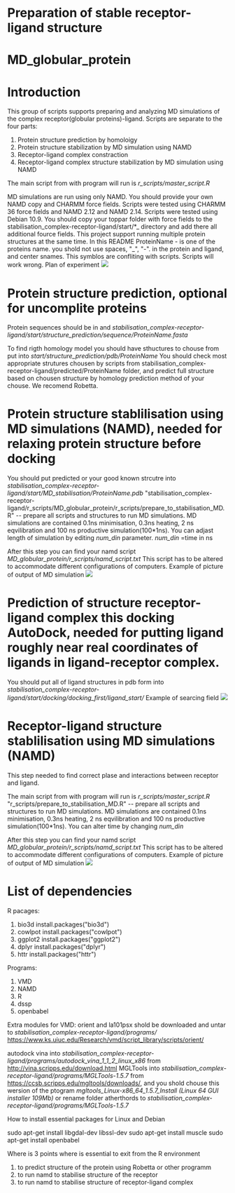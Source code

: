 # Preparation of stable receptor-ligand structure 

# MD_globular_protein

# Introduction

This group of scripts supports preparing and analyzing MD simulations of the complex receptor(globular proteins)-ligand.
Scripts are separate to the four parts:
1. Protein structure prediction by homoloigy
2. Protein structure stabilization by MD simulation using NAMD
3. Receptor-ligand complex constraction
4. Receptor-ligand complex structure stabilization by MD simulation using NAMD

The main script from with program will run is _*r_scripts/master_script.R*_

MD simulations are run using only NAMD. 
You should provide your own NAMD copy and CHARMM force fields.
Scripts were tested using CHARMM 36 force fields and NAMD 2.12 and NAMD 2.14.
Scripts were tested using Debian 10.9.
You should copy your toppar folder with force fields to the stabilisation_complex-receptor-ligand/start/*_ directory and add there all additional fource fields.
This project support running multiple protein structures at the same time. In this README ProteinName - is one of the proteins name. you shold not use spaces, "_", "-". in the protein and ligand, and center snames. This symblos are confliting with scripts. Scripts will work wrong. 
Plan of experiment ![](pictures/fig.1.jpg)

# Protein structure prediction, optional for uncomplite proteins

Protein sequences should be in and _*stabilisation_complex-receptor-ligand/start/structure_prediction/sequence/ProteinName.fasta*_ 

To find rigth homology model you should have sthuctures to chouse from put into _*start/structure_prediction/pdb/ProteinName*_
You should check most appropriate strutures chousen by scripts from stabilisation_complex-receptor-ligand/predicted/ProteinName folder, and predict full structure based on chousen structure by homology prediction method of your chouse. We recomend Robetta. 

# Protein structure stablilisation using MD simulations (NAMD), needed for relaxing protein structure before docking

You should put predicted or your good known strcutre into _*stabilisation_complex-receptor-ligand/start/MD_stabilisation/ProteinName.pdb*_
"stabilisation_complex-receptor-ligand/r_scripts/MD_globular_protein/r_scripts/prepare_to_stabilisation_MD.R" -- prepare all scripts and structures to run MD simulations. 
MD simulations are contained 0.1ns minimisation, 0.3ns heating, 2 ns eqvilibration and 100 ns productive simulation(100\*1ns).
You can adjast length of simulation by editing _*num_din*_ parameter. _*num_din*_ =time in ns

After this step you can find your namd script _*MD\_globular\_protein/r\_scripts/namd\_script.txt*_
This script has to be altered to accommodate different configurations of computers. 
Example of picture of output of MD simulation ![](pictures/RMSD_RMSF_Second_str_ACHE.png)

# Prediction of structure receptor-ligand complex this docking AutoDock, needed for putting ligand roughly near real coordinates of ligands in ligand-receptor complex.

You should put all of ligand structures in pdb form into _*stabilisation_complex-receptor-ligand/start/docking/docking_first/ligand_start/*_
Example of searcing field ![](pictures/fig.2.png)

# Receptor-ligand structure stablilisation using MD simulations (NAMD)

This step needed to find correct plase and interactions between receptor and ligand.

The main script from with program will run is _*r_scripts/master_script.R*_
"r_scripts/prepare_to_stabilisation_MD.R" -- prepare all scripts and structures 
to run MD simulations. MD simulations are contained 0.1ns minimisation, 0.3ns heating,
2 ns eqvilibration and 100 ns productive simulation(100\*1ns). 
You can alter time by changing _*num_din*_

After this step you can find your namd script _*MD\_globular\_protein/r\_scripts/namd\_script.txt*_
This script has to be altered to accommodate different configurations of computers. 
Example of picture of output of MD simulation ![](pictures/fin_structure_energy_ACh.png)

# List of dependencies

R pacages:
1. bio3d install.packages("bio3d")
2. cowlpot install.packages("cowlpot")
3. ggplot2 install.packages("ggplot2")
4. dplyr install.packages("dplyr")
5. httr install.packages("httr")

Programs:
1. VMD
2. NAMD
3. R
4. dssp 
5. openbabel

Extra modules for VMD: orient and la101psx shold be downloaded and untar to _*stabilisation_complex-receptor-ligand/programs/*_
https://www.ks.uiuc.edu/Research/vmd/script_library/scripts/orient/

autodock vina into _*stabilisation_complex-receptor-ligand/programs/autodock_vina_1_1_2_linux_x86*_ from http://vina.scripps.edu/download.html
MGLTools into _*stabilisation_complex-receptor-ligand/programs/MGLTools-1.5.7*_ from https://ccsb.scripps.edu/mgltools/downloads/, and you shold chouse this wersion of the ptogram _*mgltools_Linux-x86_64_1.5.7_Install (Linux 64 GUI installer 109Mb)*_ or rename folder atherthords to _*stabilisation_complex-receptor-ligand/programs/MGLTools-1.5.7*_

How to install essential packages for Linux and Debian

sudo apt-get install libgdal-dev libssl-dev
sudo apt-get install muscle
sudo apt-get install openbabel

Where is 3 points where is essential to exit from the R environment
1. to predict structure of the protein using Robetta or other programm
2. to run namd to stabilise structure of the receptor
3. to run namd to stabilise structure of receptor-ligand complex
